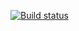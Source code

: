 [![Build status](https://github.com/alexarchambault/json-rpc/workflows/default/badge.svg)](https://github.com/alexarchambault/json-rpc/actions?query=workflow%3Adefault)
